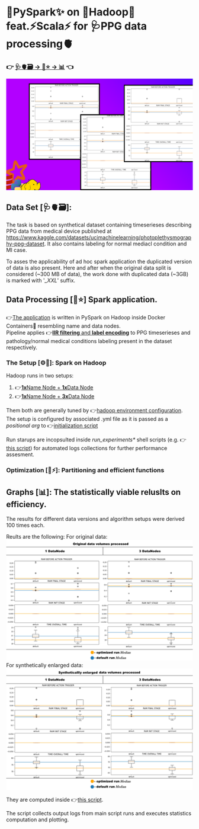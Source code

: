 # 🐍PySpark✨ on 📂Hadoop🐘 feat.⚡️Scala⚡️ for 🩺PPG data processing🫀<br>
### 👉 [🩺🫀🗃️ → 🐘⭐ → 📊](init.sh) 👈

![alt text](image.png)

<!--
3. Само spark приложение дополнительно конфигурируется флагами (--opt - применеие оптимизаций, --pth - путь к файлу, --dbg - дебаг) и запускается через spark submit (с указанием дополнительных исходных кодов через --jars).
4. В приложении применены 2 оптимизаци - репартицирование и вызов skala-udf (исходные коды и результаты сборки sbt в src/skala/iirf/*; не все результаты работы перенесены, но снапшот-jar загружен) вместо python-udf. 
-->

## Data Set [🩺🫀🗃️]: 
The task is based on synthetical dataset containing timeserieses describing PPG data from medical device published at https://www.kaggle.com/datasets/ucimachinelearning/photoplethysmography-ppg-dataset. It also contains labeling for normal mediacl condition and MI case. 

To asses the applicability of ad hoc spark application the duplicated version of data is also present. Here and after when the original data split is considered (~300 MB of data), the work done with duplicated data (~3GB) is marked with '*_XXL*' suffix.

## Data Processing [🐘⭐] Spark application.
👉[The application](./src/run.py) is written in PySpark on Hadoop inside Docker Containers🐋 resembling name and data nodes. <br>
Pipeline applies 👉[**IIR filtering** and **label encoding**](../kafka_ml/) to PPG timeserieses and pathology/normal medical conditions labeling present in the dataset respectively.

### The Setup [⚙️📂]: Spark on Hadoop
Hadoop runs in two setups:
1. 👉[**1x**Name Node + **1x**Data Node](./compose_singlenode_spark.yml)
2. 👉[**1x**Name Node + **3x**Data Node](./compose_multinode_spark.yml)

Them both are generally tuned by 👉[hadoop environment configuration](./hadoop_cfg.env).
The setup is configured by associated .yml file as it is passed as a *positional arg* to 👉[initialization script](./init.sh)

Run starups are incopsulted inside *run_experiments\** shell scripts (e.g. 👉[this script](./run_experements_single_node.sh)) for automated logs collections for further performance assesment.

### Optimization [🐍⚡️]: Partitioning and efficient functions

## Graphs [📊]: The statistically viable reluslts on efficiency.

The results for different data versions and algorithm setups were derived 100 times each.

Reults are the following:
For original data:
![alt text](./sparklab_1_commondata_stats.png)
For synthetically enlarged data:
![alt text](./sparklab_1_synthdata_stats.png)

They are computed inside 👉[this script](./plots.ipynb).<br>

The script collects output logs from main script runs and executes statistics computation and plotting.